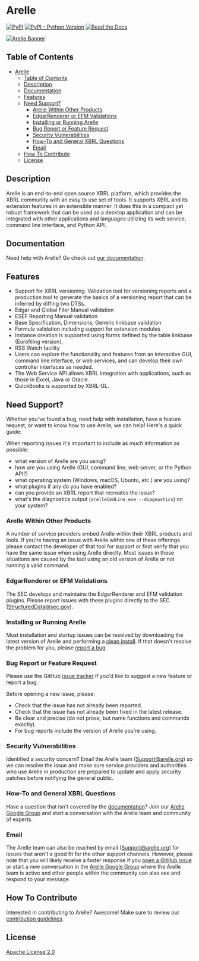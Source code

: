 # Arelle

[![PyPI](https://img.shields.io/pypi/v/arelle-release)](https://pypi.org/project/arelle-release/)
[![PyPI - Python Version](https://img.shields.io/pypi/pyversions/arelle-release)](https://pypi.org/project/arelle-release/)
[![Read the Docs](https://img.shields.io/readthedocs/arelle)](https://arelle.readthedocs.io/)

[![Arelle Banner](https://arelle.org/arelle/wp-content/themes/platform/images/logo-platform.png)](https://arelle.org/)

## Table of Contents

- [Arelle](#arelle)
  - [Table of Contents](#table-of-contents)
  - [Description](#description)
  - [Documentation](#documentation)
  - [Features](#features)
  - [Need Support?](#need-support)
    - [Arelle Within Other Products](#arelle-within-other-products)
    - [EdgarRenderer or EFM Validations](#edgarrenderer-or-efm-validations)
    - [Installing or Running Arelle](#installing-or-running-arelle)
    - [Bug Report or Feature Request](#bug-report-or-feature-request)
    - [Security Vulnerabilities](#security-vulnerabilities)
    - [How-To and General XBRL Questions](#how-to-and-general-xbrl-questions)
    - [Email](#email)
  - [How To Contribute](#how-to-contribute)
  - [License](#license)

## Description

Arelle is an end-to-end open source XBRL platform, which provides the XBRL community
with an easy to use set of tools. It supports XBRL and its extension features in
an extensible manner. It does this in a compact yet robust framework that can be
used as a desktop application and can be integrated with other applications and
languages utilizing its web service, command line interface, and Python API.

## Documentation

Need help with Arelle? Go check out [our documentation][read-the-docs].

[read-the-docs]: https://arelle.readthedocs.io/

## Features

- Support for XBRL versioning. Validation tool for versioning reports and a
  production tool to generate the basics of a versioning report that can be
  inferred by diffing two DTSs.
- Edgar and Global Filer Manual validation
- ESEF Reporting Manual validation
- Base Specification, Dimensions, Generic linkbase validation
- Formula validation including support for extension modules
- Instance creation is supported using forms defined by the table linkbase
  (Eurofiling version).
- RSS Watch facility
- Users can explore the functionality and features from an interactive GUI,
  command line interface, or web services, and can develop their own controller
  interfaces as needed.
- The Web Service API allows XBRL integration with applications, such as those in
  Excel, Java or Oracle.
- QuickBooks is supported by XBRL-GL.

## Need Support?

Whether you've found a bug, need help with installation, have a feature request,
or want to know how to use Arelle, we can help! Here's a quick guide:

When reporting issues it's important to include as much information as possible:

- what version of Arelle are you using?
- how are you using Arelle (GUI, command line, web server, or the Python API?)
- what operating system (Windows, macOS, Ubuntu, etc.) are you using?
- what plugins if any do you have enabled?
- can you provide an XBRL report that recreates the issue?
- what's the diagnostics output (`arelleCmdLine.exe --diagnostics`) on your system?

### Arelle Within Other Products

A number of service providers embed Arelle within their XBRL products and tools.
If you're having an issue with Arelle within one of these offerings please
contact the developer of that tool for support or first verify that you have the
same issue when using Arelle directly. Most issues in these situations are caused
by the tool using an old version of Arelle or not running a valid command.

### EdgarRenderer or EFM Validations

The SEC develops and maintains the EdgarRenderer and EFM validation plugins. Please
report issues with these plugins directly to the SEC (<StructuredData@sec.gov>).

### Installing or Running Arelle

Most installation and startup issues can be resolved by downloading the latest version
of Arelle and performing a [clean install][clean-install]. If that doesn't resolve
the problem for you, please [report a bug](#bug-report-or-feature-request).

[clean-install]: https://arelle.readthedocs.io/en/latest/install.html#clean-install

### Bug Report or Feature Request

Please use the GitHub [issue tracker][github-issue-tracker] if you'd like to suggest
a new feature or report a bug.

Before opening a new issue, please:

- Check that the issue has not already been reported.
- Check that the issue has not already been fixed in the latest release.
- Be clear and precise (do not prose, but name functions and commands exactly).
- For bug reports include the version of Arelle you're using.

[github-issue-tracker]: https://github.com/Arelle/Arelle/issues

### Security Vulnerabilities

Identified a security concern? Email the Arelle team (<Support@arelle.org>) so we
can resolve the issue and make sure service providers and authorities who use Arelle
in production are prepared to update and apply security patches before notifying
the general public.

### How-To and General XBRL Questions

Have a question that isn't covered by the [documentation](#documentation)?
Join our [Arelle Google Group][google-group] and start a conversation with the Arelle
team and community of experts.

### Email

The Arelle team can also be reached by email (<Support@arelle.org>) for issues that
aren't a good fit for the other support channels. However, please note that you will
likely receive a faster response if you [open a GitHub issue][new-github-issue]
or start a new conversation in the [Arelle Google Group][google-group] where the
Arelle team is active and other people within the community can also see and respond
to your message.

[google-group]: https://groups.google.com/g/arelle-users
[new-github-issue]: https://github.com/Arelle/Arelle/issues/new/choose

## How To Contribute

Interested in contributing to Arelle? Awesome! Make sure to review our
[contribution guidelines][contribution guidelines].

[contribution guidelines]: https://arelle.readthedocs.io/en/latest/contributing.html

## License

[Apache License 2.0][license]

[license]: https://arelle.readthedocs.io/en/latest/license.html
